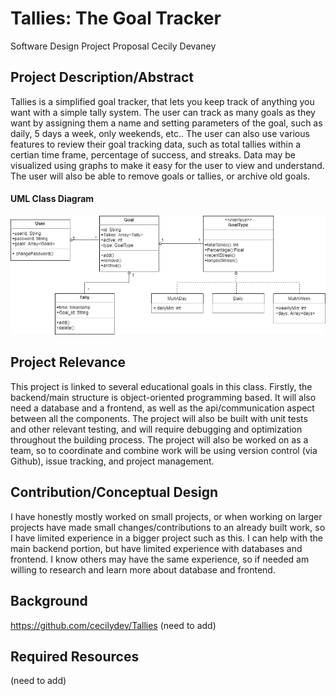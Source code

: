 # Tallies: The Goal Tracker
Software Design Project Proposal
Cecily Devaney

## Project Description/Abstract
Tallies is a simplified goal tracker, that lets you keep track of anything you want with a simple tally system. The user can track as many goals as they want by assigning them a name and setting parameters of the goal, such as daily, 5 days a week, only weekends, etc.. The user can also use various features to review their goal tracking data, such as total tallies within a certian time frame, percentage of success, and streaks. Data may be visualized using graphs to make it easy for the user to view and understand. The user will also be able to remove goals or tallies, or archive old goals.

#### UML Class Diagram
![Tallies UML](TalliesUML.jpg)

## Project Relevance
This project is linked to several educational goals in this class. Firstly, the backend/main structure is object-oriented programming based. It will also need a database and a frontend, as well as the api/communication aspect between all the components. The project will also be built with unit tests and other relevant testing, and will require debugging and optimization throughout the building process.  The project will also be worked on as a team, so to coordinate and combine work will be using version control (via Github), issue tracking, and project management.

## Contribution/Conceptual Design
I have honestly mostly worked on small projects, or when working on larger projects have made small changes/contributions to an already built work, so I have limited experience in a bigger project such as this. I can help with the main backend portion, but have limited experience with databases and frontend. I know others may have the same experience, so if needed am willing to research and learn more about database and frontend.

## Background
https://github.com/cecilydev/Tallies
(need to add)

## Required Resources
(need to add)
